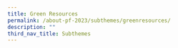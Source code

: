 ```yaml
---
title: Green Resources
permalink: /about-pf-2023/subthemes/greenresources/
description: ""
third_nav_title: Subthemes
---
```

